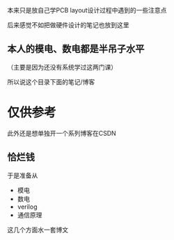 本来只是放自己学PCB layout设计过程中遇到的一些注意点

后来感觉不如把做硬件设计的笔记也放到这里

## 本人的模电、数电都是半吊子水平

（主要是因为还没有系统学过这两门课）

所以说这个目录下面的笔记/博客

# 仅供参考

此外还是想单独开一个系列博客在CSDN

## 恰烂钱

于是准备从

* 模电
* 数电
* verilog
* 通信原理

这几个方面水一套博文